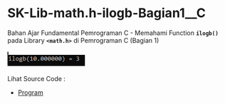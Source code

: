 # SK-Lib-math.h-ilogb-Bagian1__C
Bahan Ajar Fundamental Pemrograman C - Memahami Function <code><b>ilogb()</b></code> pada Library <code><b>&lt;math.h></b></code> di Pemrograman C (Bagian 1)<br><br>
<img src="https://github.com/RizkyKhapidsyah/SK-Lib-math.h-ilogb-Bagian1__C/blob/master/SK-Lib-math.h-ilogb-Bagian1__C/result/001.PNG"><br><br>
Lihat Source Code : <br>
- <a href="https://github.com/RizkyKhapidsyah/SK-Lib-math.h-ilogb-Bagian1__C/blob/master/SK-Lib-math.h-ilogb-Bagian1__C/Source.c">Program</a>
